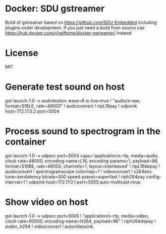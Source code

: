 # Docker: SDU gstreamer
Build of gstreamer based on https://github.com/SDU-Embedded including plugins under development. If you just need a build from source use https://hub.docker.com/r/halftome/docker-gstreamer/ instead

# License
MIT


# Generate test sound on host
gst-launch-1.0 -v audiotestsrc wave=8 is-live=true ! "audio/x-raw, format=S16LE, rate=48000" ! audioconvert ! rtpL16pay ! udpsink host=172.17.0.2 port=5004

# Process sound to spectrogram in the container
gst-launch-1.0 -v udpsrc port=5004 caps='application/x-rtp, media=audio, clock-rate=48000, encoding-name=L16, encoding-params=1, payload=96, format=S16BE, rate=48000, channels=1, layout=interleaved' ! rtpL16depay ! audioconvert ! spectrogramscope colormap=1 ! videoconvert ! x264enc tune=zerolatency bitrate=500 speed-preset=superfast ! rtph264pay config-interval=1 ! udpsink host=172.17.0.1 port=5005 auto-multicast=true

# Show video on host
gst-launch-1.0 -v udpsrc port=5005 ! "application/x-rtp, media=video, clock-rate=90000, encoding-name=H264, payload=96" ! rtph264depay ! avdec_h264 ! videoconvert ! autovideosink
